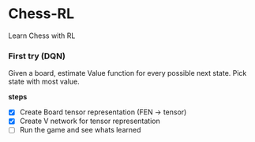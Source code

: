 # Chess-RL
Learn Chess with RL

### First try (DQN)

Given a board, estimate Value function for every possible next state. Pick state 
with most value.

**steps**
- [x] Create Board tensor representation (FEN -> tensor)
- [x] Create V network for tensor representation
- [ ] Run the game and see whats learned
